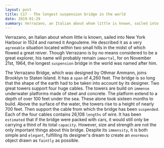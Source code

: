 ```yaml
---
layout: post
title: C17 - The longest suspension bridge in the world
date: 2019-01-29
summary: Verrazano, an Italian about whom little is known, sailed into New York Harbour in 1524 and named it Angouleme.
---
```


  Verrazano, an Italian about whom little is known, sailed into New York Harbour in 1524 and named it Angouleme. He described it as a very `agreeable` situation located within two small hills in the midst of which flowed a great reiver. Though Verrazano is by no means considered to be a great explorer, his name will probably remain `immortal`, for on November 21st, 1964, the longest `suspension` bridge in the world was named after him.

  The Verrazano Bridge, which was designed by Othmar Ammann, joins Brooklyn to Staten Island. It has a `span` of 4,260 feet. The bridge is so long that the shape of the earth had to be taken into account by its designer. Two great towers support four huge cables. The towers are build on `immense` underwater platforms made of steel and concrete. The platform extend to a depth of over 100 feet under the sea. These alone took sixteen months to build. Above the surface of the water, the towers rise to a height of nearly 700 feet. Then support the cable from which the bridge has been `suspended`. Each of the four cables contains 26,108 `lengths` of wire. It has been `estimated` that if the bridge were packed with cars, it would still only be carrying a third of its total `capacity`. However, size and strength are not the only important things about this bridge. Despite its `immensity`, it is both simple and `elegant`, fulfilling its designer's dream to create an `enormous` object drawn as `faintly` as possible.

